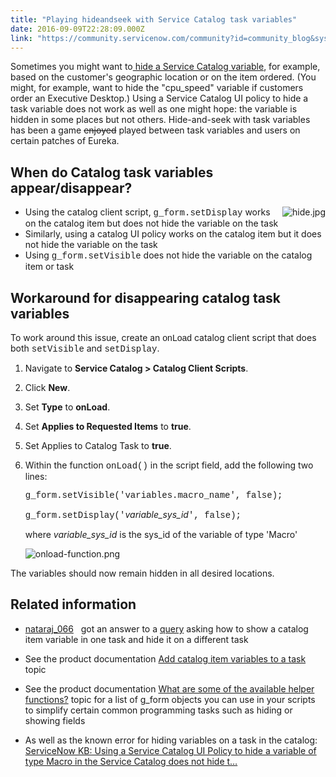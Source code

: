 ```yaml
---
title: "Playing hideandseek with Service Catalog task variables"
date: 2016-09-09T22:28:09.000Z
link: "https://community.servicenow.com/community?id=community_blog&sys_id=44ac2225dbd0dbc01dcaf3231f9619db"
---
```

<p>Sometimes you might want to<a title="i.service-now.com/kb_view.do?sysparm_article=KB0546699" href="https://hi.service-now.com/kb_view.do?sysparm_article=KB0546699"> hide a Service Catalog variable</a>, for example, based on the customer's geographic location or on the item ordered. (You might, for example, want to hide the "cpu_speed" variable if customers order an Executive Desktop.) Using a Service Catalog UI policy to hide a task variable does not work as well as one might hope: th<span style="text-align: start;">e variable is hidden in some places but not others. Hide-and-seek with task variables has been a game <span style="text-decoration: line-through;">enjoyed</span> played between task variables and users on certain patches of Eureka.</span></p><p></p><h2><span style="text-align: start;">When do Catalog task variables appear/disappear?</span></h2><div style="float: right; clear: left;"><img   alt="hide.jpg" class="image-1 jive-image" src="4cadd986db5cd344e9737a9e0f9619e6.iix" style="height: auto;"/></div><ul><li>Using the catalog client script, <span style="font-family: courier new,courier;">g_form.setDisplay</span> works on the catalog item but does not hide the variable on the task</li><li>Similarly, using a catalog UI policy works on the catalog item but it does not hide the variable on the task</li><li>Using <span style="font-family: courier new,courier;">g_form.setVisible</span> does not hide the variable on the catalog item or task</li></ul><p></p><h2><span style="text-align: start;">Workaround for disappearing catalog task variables</span></h2><p>To work around this issue, create an <span style="font-family: arial,helvetica,sans-serif;">onLoad</span> catalog client script that does both <span style="font-family: 'courier new', courier;">setVisible</span> and <span style="font-family: 'courier new', courier;">setDisplay</span>.</p><ol><li><p>Navigate to <strong>Service Catalog &gt; Catalog Client Scripts</strong>.</p></li><li><p>Click <strong>New</strong>.</p></li><li><p>Set <strong>Type</strong> to <strong>onLoad</strong>.</p></li><li><p>Set <strong>Applies to Requested Items</strong> to <strong>true</strong>.</p></li><li><p>Set Applies to Catalog Task to <strong>true</strong>.</p></li><li><p>Within the function <span style="font-family: courier new,courier;">onLoad()</span> in the script field, add the following two lines:</p><p><span style="font-family: 'courier new',courier;">g_form.setVisible('variables.macro_name', false);</span></p><p><span style="font-family: 'courier new',courier;">g_form.setDisplay('</span><em>variable_sys_id</em><span style="font-family: 'courier new',courier;">', false);</span></p><p>where <em>variable_sys_id</em> is the sys_id of the variable of type 'Macro'</p><p></p><img  alt="onload-function.png" class="image-2 jive-image" src="d747788adb989304b322f4621f9619cc.iix" style="height: auto; display: block; margin-left: auto; margin-right: auto;"/></li></ol><p></p><p>The variables should now remain hidden in all desired locations.</p><p></p><h2><span style="text-align: start;">Related information</span></h2><ul><li><p><a title="nataraj_066" __default_attr="20848" __jive_macro_name="user" class="jive_macro jive_macro_user" data-orig-content="nataraj_066" data-renderedposition="1020.4403076171875_37.99715805053711_92_16" href="/community?id=community_user_profile&user=88019ea1db981fc09c9ffb651f96199e">nataraj_066</a>   got an answer to a <a title="" _jive_internal="true" href="/community?id=community_question&sys_id=a81e0faddb9cdbc01dcaf3231f9619a0" target="_blank">query</a> asking how to show a catalog item variable in one task and hide it on a different task</p></li><li><p>See the product documentation <a title="ocs.servicenow.com/bundle/geneva-it-service-management/page/product/service_catalog_management/task/t_AddCatalogItemVariablesToATask.html" href="https://docs.servicenow.com/bundle/geneva-it-service-management/page/product/service_catalog_management/task/t_AddCatalogItemVariablesToATask.html">Add catalog item variables to a task</a> topic</p></li><li><p>See the product documentation <a title="ocs.servicenow.com/bundle/geneva-servicenow-platform/page/script/client_scripts/reference/r_AvailableHelperFunctions.html" href="https://docs.servicenow.com/bundle/geneva-servicenow-platform/page/script/client_scripts/reference/r_AvailableHelperFunctions.html" target="_blank">What are some of the available helper functions?</a> topic for a list of g_form objects you can use in your scripts to simplify certain common programming tasks such as hiding or showing fields</p></li><li>As well as the known error for hiding variables on a task in the catalog: <a href="https://hi.service-now.com/kb_view.do?sysparm_article=KB0546699" title="https://hi.service-now.com/kb_view.do?sysparm_article=KB0546699">ServiceNow KB: Using a Service Catalog UI Policy to hide a variable of type Macro in the Service Catalog does not hide t…</a></li></ul>